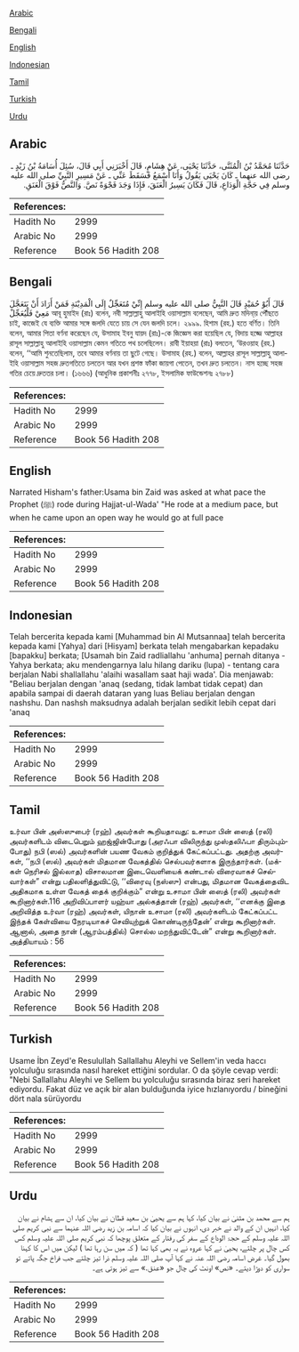 [Arabic](#arabic)

[Bengali](#bengali)

[English](#english)

[Indonesian](#indonesian)

[Tamil](#tamil)

[Turkish](#turkish)

[Urdu](#urdu)

## Arabic


<div dir="rtl" lang="ar" style={{fontSize:'larger',backgroundColor:'#f8f9fa',padding:20}}>
حَدَّثَنَا مُحَمَّدُ بْنُ الْمُثَنَّى، حَدَّثَنَا يَحْيَى، عَنْ هِشَامٍ، قَالَ أَخْبَرَنِي أَبِي قَالَ، سُئِلَ أُسَامَةُ بْنُ زَيْدٍ ـ رضى الله عنهما ـ كَانَ يَحْيَى يَقُولُ وَأَنَا أَسْمَعُ فَسَقَطَ عَنِّي ـ عَنْ مَسِيرِ النَّبِيِّ صلى الله عليه وسلم فِي حَجَّةِ الْوَدَاعِ، قَالَ فَكَانَ يَسِيرُ الْعَنَقَ، فَإِذَا وَجَدَ فَجْوَةً نَصَّ‏.‏ وَالنَّصُّ فَوْقَ الْعَنَقِ‏.‏
</div>
<div style={{backgroundColor:'#f8f9fa',padding:20, marginBottom: 10}}><table> <thead> <tr> <th>References:</th> <th></th> </tr> </thead> <tbody><tr><td>Hadith No</td><td>2999</td></tr><tr><td>Arabic No</td><td>2999</td></tr><tr><td>Reference</td><td>Book 56 Hadith 208</td></tr></tbody></table></div>

## Bengali


<div dir="ltr" lang="bn" style={{fontSize:'larger',backgroundColor:'#f8f9fa',padding:20}}>
قَالَ أَبُوْ حُمَيْدٍ قَالَ النَّبِيُّ صلى الله عليه وسلم إِنِّيْ مُتَعَجِّلٌ إِلَى الْمَدِيْنَةِ فَمَنْ أَرَادَ أَنْ يَتَعَجَّلَ مَعِيْ فَلْيُعَجِّلْ আবূ হুমাইদ (রাঃ) বলেন, নবী সাল্লাল্লাহু আলাইহি ওয়াসাল্লাম বলেছেন, আমি দ্রুত মদিনা্য় পৌঁছতে চাই, কাজেই যে ব্যক্তি আমার সঙ্গে জলদি যেতে চায় সে যেন জলদি চলে। ২৯৯৯. হিশাম (রহ.) হতে বর্ণিত। তিনি বলেন, আমার পিতা বর্ণনা করেছেন যে, উসামাহ ইবনু যায়দ (রাঃ)-কে জিজ্ঞেস করা হয়েছিল যে, বিদায় হজ্জে আল্লাহর রাসূল সাল্লাল্লাহু আলাইহি ওয়াসাল্লাম কেমন গতিতে পথ চলেছিলেন। রাবী ইয়াহয়া (রাঃ) বলতেন, ‘উরওয়াহ (রহ.) বলেন, ‘‘আমি শুনতেছিলাম, তবে আমার বর্ণনায় তা ছুটে গেছে। উসামাহ (রহ.) বলেন, আল্লাহর রাসূল সাল্লাল্লাহু আলাইহি ওয়াসাল্লাম সহজ দ্রুতগতিতে চলতেন আর যখন প্রশস্ত ফাঁকা জায়গা পেতেন, তখন দ্রুত চলতেন। নাস হচ্ছে সহজ গতির চেয়ে দ্রুততর চলা। (১৬৬৬) (আধুনিক প্রকাশনীঃ ২৭৭৮, ইসলামিক ফাউন্ডেশনঃ ২৭৮৮)
</div>
<div style={{backgroundColor:'#f8f9fa',padding:20, marginBottom: 10}}><table> <thead> <tr> <th>References:</th> <th></th> </tr> </thead> <tbody><tr><td>Hadith No</td><td>2999</td></tr><tr><td>Arabic No</td><td>2999</td></tr><tr><td>Reference</td><td>Book 56 Hadith 208</td></tr></tbody></table></div>

## English


<div dir="ltr" lang="en" style={{fontSize:'larger',backgroundColor:'#f8f9fa',padding:20}}>
Narrated Hisham's father:Usama bin Zaid was asked at what pace the Prophet (ﷺ) rode during Hajjat-ul-Wada' "He rode at a medium pace, but when he came upon an open way he would go at full pace
</div>
<div style={{backgroundColor:'#f8f9fa',padding:20, marginBottom: 10}}><table> <thead> <tr> <th>References:</th> <th></th> </tr> </thead> <tbody><tr><td>Hadith No</td><td>2999</td></tr><tr><td>Arabic No</td><td>2999</td></tr><tr><td>Reference</td><td>Book 56 Hadith 208</td></tr></tbody></table></div>

## Indonesian


<div dir="ltr" lang="id" style={{fontSize:'larger',backgroundColor:'#f8f9fa',padding:20}}>
Telah bercerita kepada kami [Muhammad bin Al Mutsannaa] telah bercerita kepada kami [Yahya] dari [Hisyam] berkata telah mengabarkan kepadaku [bapakku] berkata; [Usamah bin Zaid radliallahu 'anhuma] pernah ditanya -Yahya berkata; aku mendengarnya lalu hilang dariku (lupa) - tentang cara berjalan Nabi shallallahu 'alaihi wasallam saat haji wada'. Dia menjawab: "Beliau berjalan dengan 'anaq (sedang, tidak lambat tidak cepat) dan apabila sampai di daerah dataran yang luas Beliau berjalan dengan nashshu. Dan nashsh maksudnya adalah berjalan sedikit lebih cepat dari 'anaq
</div>
<div style={{backgroundColor:'#f8f9fa',padding:20, marginBottom: 10}}><table> <thead> <tr> <th>References:</th> <th></th> </tr> </thead> <tbody><tr><td>Hadith No</td><td>2999</td></tr><tr><td>Arabic No</td><td>2999</td></tr><tr><td>Reference</td><td>Book 56 Hadith 208</td></tr></tbody></table></div>

## Tamil


<div dir="ltr" lang="ta" style={{fontSize:'larger',backgroundColor:'#f8f9fa',padding:20}}>
உர்வா பின் அஸ்ஸுபைர் (ரஹ்) அவர்கள் கூறியதாவது: உசாமா பின் ஸைத் (ரலி) அவர்களிடம் விடைபெறும் ஹஜ்ஜின்போது (அரஃபா விலிருந்து முஸ்தலிஃபா திரும்பும்போது) நபி (ஸல்) அவர்களின் பயண வேகம் குறித்துக் கேட்கப்பட்டது. அதற்கு அவர்கள், ‘‘நபி (ஸல்) அவர்கள் மிதமான வேகத்தில் செல்பவர்களாக இருந்தார்கள். (மக்கள் நெரிசல் இல்லாத) விசாலமான இடைவெளியைக் கண்டால் விரைவாகச் செல்வார்கள்” என்று பதிலளித்துவிட்டு, ‘‘விரைவு (நஸ்ஸு) என்பது, மிதமான வேகத்தைவிட அதிகமாக உள்ள வேகத் தைக் குறிக்கும்” என்று உசாமா பின் ஸைத் (ரலி) அவர்கள் கூறினார்கள்.116 அறிவிப்பாளர் யஹ்யா அல்கத்தான் (ரஹ்) அவர்கள், ‘‘எனக்கு இதை அறிவித்த உர்வா (ரஹ்) அவர்கள், யிநான் உசாமா (ரலி) அவர்களிடம் கேட்கப்பட்ட இந்தக் கேள்வியை நேரடியாகச் செவியுற்றுக் கொண்டிருந்தேன்’ என்று கூறினார்கள். ஆனால், அதை நான் (ஆரம்பத்தில்) சொல்ல மறந்துவிட்டேன்” என்று கூறினார்கள். அத்தியாயம் : 56
</div>
<div style={{backgroundColor:'#f8f9fa',padding:20, marginBottom: 10}}><table> <thead> <tr> <th>References:</th> <th></th> </tr> </thead> <tbody><tr><td>Hadith No</td><td>2999</td></tr><tr><td>Arabic No</td><td>2999</td></tr><tr><td>Reference</td><td>Book 56 Hadith 208</td></tr></tbody></table></div>

## Turkish


<div dir="ltr" lang="tr" style={{fontSize:'larger',backgroundColor:'#f8f9fa',padding:20}}>
Usame İbn Zeyd'e Resulullah Sallallahu Aleyhi ve Sellem'in veda haccı yolculuğu sırasında nasıl hareket ettiğini sordular. O da şöyle cevap verdi: "Nebi Sallallahu Aleyhi ve Sellem bu yolculuğu sırasında biraz seri hareket ediyordu. Fakat düz ve açık bir alan bulduğunda iyice hızlanıyordu / bineğini dört nala sürüyordu
</div>
<div style={{backgroundColor:'#f8f9fa',padding:20, marginBottom: 10}}><table> <thead> <tr> <th>References:</th> <th></th> </tr> </thead> <tbody><tr><td>Hadith No</td><td>2999</td></tr><tr><td>Arabic No</td><td>2999</td></tr><tr><td>Reference</td><td>Book 56 Hadith 208</td></tr></tbody></table></div>

## Urdu


<div dir="rtl" lang="ur" style={{fontSize:'larger',backgroundColor:'#f8f9fa',padding:20}}>
ہم سے محمد بن مثنیٰ نے بیان کیا، کہا ہم سے یحییٰ بن سعید قطان نے بیان کیا، ان سے ہشام نے بیان کیا، انہیں ان کے والد نے خبر دی، انہوں نے بیان کیا کہ اسامہ بن زید رضی اللہ عنہما سے نبی کریم صلی اللہ علیہ وسلم کے حجۃ الوداع کے سفر کی رفتار کے متعلق پوچھا کہ نبی کریم صلی اللہ علیہ وسلم کس کس چال پر چلتے، یحییٰ نے کہا عروہ نے یہ بھی کہا تھا ( کہ میں سن رہا تھا ) لیکن میں اس کا کہنا بھول گیا۔ غرض اسامہ رضی اللہ عنہ نے کہا آپ صلی اللہ علیہ وسلم ذرا تیز چلتے جب فراخ جگہ پاتے تو سواری کو دوڑا دیتے۔ «نص» اونٹ کی چال جو «عنق‏.‏» سے تیز ہوتی ہے۔
</div>
<div style={{backgroundColor:'#f8f9fa',padding:20, marginBottom: 10}}><table> <thead> <tr> <th>References:</th> <th></th> </tr> </thead> <tbody><tr><td>Hadith No</td><td>2999</td></tr><tr><td>Arabic No</td><td>2999</td></tr><tr><td>Reference</td><td>Book 56 Hadith 208</td></tr></tbody></table></div>